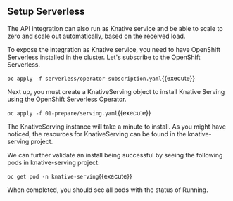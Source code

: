 ## Setup Serverless

The API integration can also run as Knative service and be able to scale to zero and scale out automatically, based on the received load.

To expose the integration as Knative service, you need to have OpenShift Serverless installed in the cluster. Let's subscribe to the OpenShift Serverless.

``oc apply -f serverless/operator-subscription.yaml``{{execute}}

Next up, you must create a KnativeServing object to install Knative Serving using the OpenShift Serverless Operator.

``oc apply -f 01-prepare/serving.yaml``{{execute}}

The KnativeServing instance will take a minute to install. As you might have noticed, the resources for KnativeServing can be found in the knative-serving project.


We can further validate an install being successful by seeing the following pods in knative-serving project:

``oc get pod -n knative-serving``{{execute}}

When completed, you should see all pods with the status of Running.

```
```
